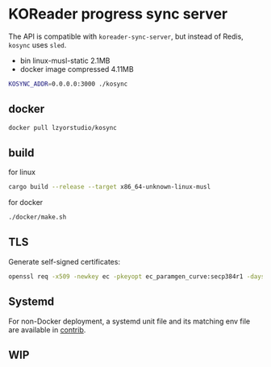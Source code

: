 
# KOReader progress sync server

The API is compatible with `koreader-sync-server`, but instead of Redis, `kosync` uses `sled`.

- bin linux-musl-static 2.1MB
- docker image compressed 4.11MB

```bash
KOSYNC_ADDR=0.0.0.0:3000 ./kosync
```

## docker

```bash
docker pull lzyorstudio/kosync
```

## build

for linux

```bash
cargo build --release --target x86_64-unknown-linux-musl
```

for docker

```bash
./docker/make.sh
```

## TLS

Generate self-signed certificates:

```bash
openssl req -x509 -newkey ec -pkeyopt ec_paramgen_curve:secp384r1 -days 3650 -nodes -keyout key.pem -out cert.pem
```

## Systemd

For non-Docker deployment, a systemd unit file and its matching env file are available in [contrib](contrib/).

## WIP

